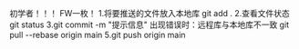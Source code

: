 初学者！！！
FW一枚！
1.将要推送的文件放入本地库
   git add .
2.查看文件状态
   git status
3.git commit -m "提示信息"
出现错误时：远程库与本地库不一致 git pull --rebase origin main
5.git push origin main
